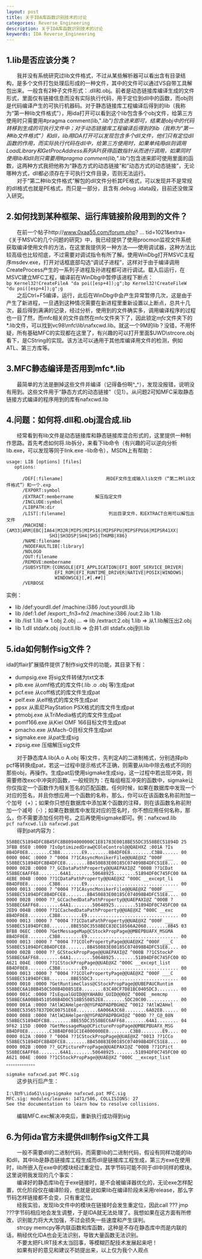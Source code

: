 ```yaml
---
layout: post
title: 关于IDA库函数识别技术的讨论
categories: Reverse_Engineering
description: 关于IDA库函数识别技术的讨论
keywords: IDA Reverse_Engineering
---
```


## 1.lib是否应该分类？
&emsp;&emsp;我并没有系统研究过lib文件格式，不过从某些解析器可以看出含有目录结构，是多个文件打包处理后形成的一种文件，其中的文件可以通过VS自带工具解包出来。一般含有2种子文件形式：.dll和.obj。前者是动态链接库编译生成的文件形式，里面仅有链接信息而没有实际执行代码，用于定位到dll中的函数，而obj则是代码编译产生的可执行机器码。对于静态链接库工程编译后得到的lib（我称为“第一种lib文件格式”），用ida打开可以看到这个lib包含多个obj文件，给第三方使用时只需要用#pragma comment(lib,"*.lib")包含进来即可，结果是obj中的代码转移到生成的可执行文件中；对于动态链接库工程编译后得到的lib（我称为“第一种lib文件格式”）和dll，lib用IDA打开可以发现包含多个dll文件，他们只有定位dll函数的作用，而实际执行代码在dll中，给第三方使用时，如果单纯用dll则调用LoadLibrary和GetProcAddress系列API获得函数指针从而进行调用，如果同时使用lib和dll则只需要用#pragma comment(lib,"*.lib")包含进来即可使用里面的函数，这两种方式我把他称为“静态方式的动态链接”和“动态方式的动态链接”，无论哪种方式，dll都必须存在于可执行文件目录，否则无法运行。  
&emsp;&emsp;对于“第二种lib文件格式”解包的dll文件分析其PE格式，可以发现并不是常规的dll格式也就是PE格式，而只是一部分，且含有.debug .idata段，目前还没做深入研究。

## 2.如何找到某种框架、运行库链接阶段用到的文件？
&emsp;&emsp;在前一个帖子http://www.0xaa55.com/forum.php? ... tid=1021&extra=《关于MSVC的几个问题的研究》中，我已经提供了使用procmon监视文件系统获取编译使用文件的方法，在这里我提供另一种方法——使用调试器，这种方法比较高级也比较彻底，不过需要对调试指令有所了解。使用WinDbg打开MSVC主程序msdev.exe，打开对话框底部勾选“调试子进程”，这样对于由于编译调用CreateProcess产生的一系列子进程及孙进程都可进行调试。载入后运行，在MSVC建立MFC工程，编译前在WinDbg中暂停该进程下断点：  
`bp Kernel32!CreateFileA "da poi([esp+4]);g";bp Kernel32!CreateFileW "du poi([esp+4]);g";g`  
&emsp;&emsp;之后Ctrl+F5编译，运行，此后在WinDbg中会产生异常暂停几次，这是由于产生了新进程，一旦遇到这种情况需要在新进程里重新设置以上断点，总共十几次，最后得到满满的记录，经过分析，使用到的文件确实多，调用编译程序的过程也一目了然，而mfc相关的文件自然在mfc文件夹下了，因此锁定*mfc*文件夹下的*.lib文件，可以找到vc98\mfc\lib\nafxcwd.lib。就这一个9M的lib？没错，不用怀疑，所有基础MFC的实现都在这里了，有兴趣的可以打开里面$UWD\strcore.obj看下，是CString的实现。该方法可以通用于其他库编译用文件的检测，例如ATL、第三方库等。

## 3.MFC静态编译是否用到mfc*.lib
&emsp;&emsp;最简单的方法是删掉这些文件并编译（记得备份啊^_^），发现没报错，说明没有用到。这些文件用于“静态方式的动态链接”（见1）。从问题2可知MFC采取静态链接方式编译的程序用到的库有nafxcwd.lib

## 4.问题：如何将.dll和.obj混合成.lib
&emsp;&emsp;经常看到有lib文件是动态链接库和静态链接库混合形式的，这里提供一种制作思路。首先考虑如何将.lib拆分，来看下lib命令（有兴趣的可以逆向分析lib.exe，可以发现等同于link.exe -lib命令），MSDN上有帮助：
```Txt
usage: LIB [options] [files]
   options:

      /DEF[:filename]                用DEF文件生成输入lib文件（“第二种lib文件格式”）和一个.exp  
      /EXPORT:symbol                        
      /EXTRACT:membername        解压指定文件
      /INCLUDE:symbol
      /LIBPATH:dir
      /LIST[:filename]                列出目录文件，和EXTRACT合用可以解包出文件
      /MACHINE:{AM33|ARM|EBC|IA64|M32R|MIPS|MIPS16|MIPSFPU|MIPSFPU16|MIPSR41XX|
                SH3|SH3DSP|SH4|SH5|THUMB|X86}
      /NAME:filename
      /NODEFAULTLIB[:library]
      /NOLOGO
      /OUT:filename
      /REMOVE:membername
      /SUBSYSTEM:{CONSOLE|EFI_APPLICATION|EFI_BOOT_SERVICE_DRIVER|
                  EFI_ROM|EFI_RUNTIME_DRIVER|NATIVE|POSIX|WINDOWS|
                  WINDOWSCE}[,#[.##]]
      /VERBOSE
```
实例：  
* lib /def:yourdll.def /machine:i386 /out:yourdll.lib
* lib /def:1.def /export:_fn3=fn2 /machine:i386 /out:2.lib 1.lib
* lib /list 1.lib => 1.obj 2.obj ... => lib /extract:2.obj 1.lib      => 从1.lib解压出2.obj
* lib 1.dll stdafx.obj   /out:ll.lib     => 合并1.dll stdafx.obj到ll.lib

## 5.ida如何制作sig文件？
ida的flair扩展插件提供了制作sig文件的功能，其目录下有：
* dumpsig.exe        将sig文件转储为txt文本
* plb.exe                从omf格式的库文件(.lib .o .obj 等)生成pat
* pcf.exe                从coff格式的库文件生成pat
* pelf.exe        从elf格式的库文件生成pat
* ppsx                从索尼PlayStation PSX格式的库文件生成pat
* ptmobj.exe        从TriMedia格式的库文件生成pat
* pomf166.exe        从Kiel OMF 166目标文件生成pat
* pmacho.exe        从Mach-O目标文件生成pat
* sigmake.exe        从pat生成sig
* zipsig.exe        压缩解压sig文件

&emsp;&emsp;对于静态库A.lib(A.o A.obj 等)文件，先判定A的二进制格式，分别选择plb pcf等转换成pat，若这一过程中提示格式不正确，则需要从lib中除去格式不同的那些obj，再操作。生成pat后使用sigmake生成sig，这一过程中若出现冲突，则需要修改exc中冲突的函数，一般规则为：在每组相互冲突的函数中，sigmake让你仅指定一个函数作为相关签名的匹配函数。任何时候，如果在数据库中发现一个对应的签名，并且你想应用一个函数的名称，那么，你可以在该函数名称前附加一个加号（+）；如果你只想在数据库中添加某个函数的注释，则在该函数名称前附加一个减号（-）；如果在数据库中发现对应的签名时，你不想应用任何名称，那么，你不需要添加任何符号。之后再使用sigmake即可。例：nafxcwd.lib  
`pcf nafxcwd.lib nafxcwd.pat`  
&emsp;&emsp;得到pat内容为：

```Txt
558BEC51894DFC8B45FC8B8094000000C1E81783E0018BE55DC3558BEC51894D 25 3FBB 05E0 :0000 ?IsOptimizedDraw@COleControl@@QAEHXZ :001A ?Is
8B4DF0E8........C3B8........E9........8B4DF0E8........C3B8...... 00 0000 004C :0000 ? ^0004 ??1CAsyncMonikerFile@@UAE@XZ ^000F ___
558BEC51894DFC8B4DFCE8........8B450883E00185C074098B4DFC51E8.... 00 0000 002B :0000 ??_GCDataPathProperty@@UAEPAXI@Z ^000B ??1CDat
558BEC6AFF68........64A1........50648925........51894DF0C745FC00 0A 4EBE 004B :0000 ??1CDataPathProperty@@UAE@XZ ^000C __except_li
8B4DF0E8........C3B8........E9.................................. 00 0000 0013 :0000 ? ^0004 ??1CAsyncMonikerFile@@UAE@XZ ^000F ___
558BEC51894DFC8B4DFCE8........8B450883E00185C074098B4DFC51E8.... 00 0000 002B :0000 ??_GCCachedDataPathProperty@@UAEPAXI@Z ^000B ?
558BEC6AFF68........64A1........50648925........51894DF0C745FC00 0A 2ED9 004B :0000 ??1CCachedDataPathProperty@@UAE@XZ ^000C __exc
8B4DF0E8........C3B8........E9.................................. 00 0000 0013 :0000 ? ^0004 ??1CDataPathProperty@@UAE@XZ ^000F ___
558BEC51894DFCB8........8BE55DC3558BEC83EC18566A2068........8B45 03 BFB8 06EC :0000 ?GetMessageMap@CStockPropPage@@MBEPBUAFX_MSGMA
8B4DF0E8........C3B8........E9.................................. 00 0000 0013 :0000 ? ^0004 ??1COlePropertyPage@@UAE@XZ ^000F ___C
558BEC51894DFC8B4DFCE8........8B450883E00185C074098B4DFC51E8.... 00 0000 002B :0000 ??_GCStockPropPage@@UAEPAXI@Z ^000B ??1CStockP
558BEC6AFF68........64A1........50648925........51894DF0C745FC00 0D A621 004E :0000 ??1CStockPropPage@@UAE@XZ ^000C __except_list 
8B4DF0E8........C3B8........E9.................................. 00 0000 0013 :0000 ? ^0004 ??1COlePropertyPage@@UAE@XZ ^000F ___C
558BEC51894DFCB8........8BE55DC3................................ 00 0000 0010 :0000 ?GetRuntimeClass@CStockPropPage@@UBEPAUCRuntim
558BEC6A108B450C508B4D0851E8........83C40CF7D81BC0405DC3........ 00 0000 001C :0000 ?IsEqualGUID@@YAHABU_GUID@@0@Z ^000E _memcmp 
558BEC6A008B4510508B4D0C518B550852E8........5DC20C00............ 00 0000 001A :0000 ?AtlW2AHelper@@YGPADPADPBGH@Z ^0012 ?AtlW2AHel
558BEC535657837D0C00751E68........6A006A3C68........6A02E8...... 00 0000 0088 :0000 ?AtlW2AHelper@@YGPADPADPBGHI@Z ^000D ??_C@_08N
558BEC51894DFCB8........8BE55DC3558BEC6AFF68........64A1........ 04 9F62 115D :0000 ?GetMessageMap@CPicturePropPage@@MBEPBUAFX_MSG
8B4DF0E8........C38B4DF081C1E4000000E8........C3B8........E9.... 00 0000 012A :0000 ? ^0004 ??1CStockPropPage@@UAE@XZ ^0013 ??1CCo
558BEC51894DFC8B4DFCE8........8B450883E00185C074098B4DFC51E8.... 00 0000 002B :0000 ??_GCPicturePropPage@@UAEPAXI@Z ^000B ??1CPict
558BEC6AFF68........64A1........50648925........51894DF0C745FC00 0D A621 004E :0000 ??1CStockPropPage@@UAE@XZ ^000C __except_list 
。。。。。。。。。。。。。
```
`sigmake nafxcwd.pat MFC.sig`  
&emsp;&emsp;这步执行后产生：
```Txt
I:\软件\ida61\sig>sigmake nafxcwd.pat MFC.sig
MFC.sig: modules/leaves: 1471/586, COLLISIONS: 27
See the documentation to learn how to resolve collisions.
```  
&emsp;&emsp;编辑MFC.exc解决冲突后，重新执行成功得到sig

## 6.为何ida官方未提供dll制作sig文件工具
&emsp;&emsp;一般不需要dll的二进制代码，而需要lib的二进制代码，假设有同样功能的lib和dll，其中lib是静态链接库工程生成而dll是链接库工程生成，第三方exe在使用时，lib所嵌入在exe中的模块经过重定位，其字节码可能不同于dll中同样的模块。这里说明我发现的几个事实：  
&emsp;&emsp;编译好的静态库lib在于exe链接时，是不会被编译器优化的，无论exe怎样配置，优化阶段仅在编译阶段，也就是说如果lib在编译阶段未采用release，那么字节码怎样链接都不会变，只有重定位。  
&emsp;&emsp;经我实验，发现lib文件中的模块在链接时会发生重定位，因此call ??? jmp ???字节码相应地会发生调整，于是IDA就无法处理了。我想如果在这方面有所修改，识别能力将大大加强，不过会损失一些速度和产生误判。  
&emsp;&emsp;strcpy memcpy等内联函数和库函数，这种是不存在静态库中而是内联的话，稍经优化IDA也会无法识别，导致大量函数无法识别。  
&emsp;&emsp;不要太把FLIRT技术太当回事，等模糊匹配技术发展起来吧！  
&emsp;&emsp;如果有好的意见和建议不妨提出来，以上仅为我个人观点
